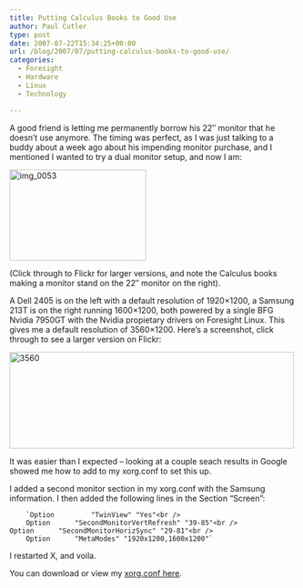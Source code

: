 ```yaml
---
title: Putting Calculus Books to Good Use
author: Paul Cutler
type: post
date: 2007-07-22T15:34:25+00:00
url: /blog/2007/07/putting-calculus-books-to-good-use/
categories:
  - Foresight
  - Hardware
  - Linux
  - Technology

---
```

A good friend is letting me permanently borrow his 22&#8243; monitor that he doesn&#8217;t use anymore. The timing was perfect, as I was just talking to a buddy about a week ago about his impending monitor purchase, and I mentioned I wanted to try a dual monitor setup, and now I am:

[<img src="https://i2.wp.com/farm2.static.flickr.com/1185/865364663_a2858c1101_m.jpg?resize=240%2C160" width="240" height="160" alt="img_0053" data-recalc-dims="1" />][1]

(Click through to Flickr for larger versions, and note the Calculus books making a monitor stand on the 22&#8243; monitor on the right).

A Dell 2405 is on the left with a default resolution of 1920&#215;1200, a Samsung 213T is on the right running 1600&#215;1200, both powered by a single BFG Nvidia 7950GT with the Nvidia propietary drivers on Foresight Linux. This gives me a default resolution of 3560&#215;1200. Here&#8217;s a screenshot, click through to see a larger version on Flickr:

[<img src="https://i2.wp.com/farm2.static.flickr.com/1265/865140971_33c77d601f.jpg?resize=500%2C170" width="500" height="170" alt="3560" data-recalc-dims="1" />][2]

It was easier than I expected &#8211; looking at a couple seach results in Google showed me how to add to my xorg.conf to set this up.

I added a second monitor section in my xorg.conf with the Samsung information. I then added the following lines in the Section &#8220;Screen&#8221;:

        `Option 		"TwinView" "Yes"<br />
        Option 		"SecondMonitorVertRefresh" "39-85"<br />
   	Option 		"SecondMonitorHorizSync" "29-81"<br />
        Option 		"MetaModes" "1920x1200,1600x1200"`

I restarted X, and voila.

You can download or view my [xorg.conf here][3].

 [1]: http://www.flickr.com/photos/silwenae/865364663/ "Photo Sharing"
 [2]: http://www.flickr.com/photos/silwenae/865140971/ "Photo Sharing"
 [3]: http://www.paulcutler.org/misc/xorg.conf.twinview.txt